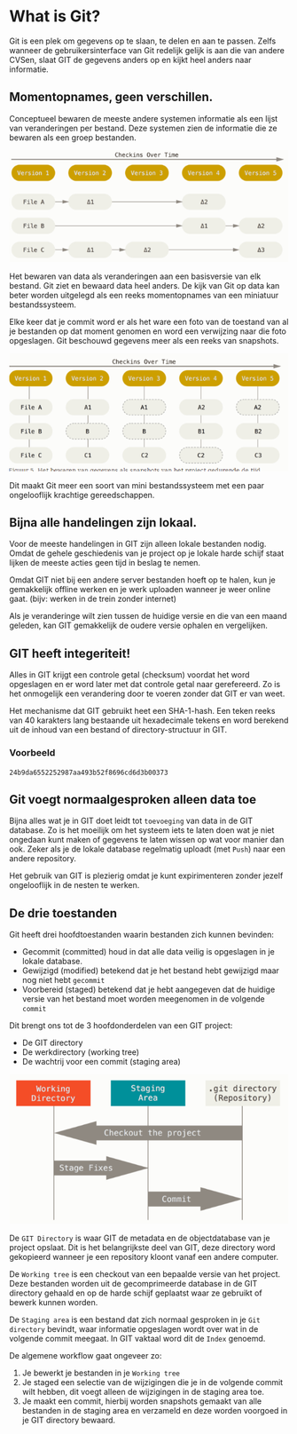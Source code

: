 # What is Git?

Git is een plek om gegevens op te slaan, te delen en aan te passen.
Zelfs wanneer de gebruikersinterface van Git redelijk gelijk is aan die van andere CVSen, slaat GIT de gegevens anders op en kijkt heel anders naar informatie.

## Momentopnames, geen verschillen.

Conceptueel bewaren de meeste andere systemen informatie als een lijst van veranderingen per bestand. Deze systemen zien de informatie die ze bewaren als een groep bestanden.

![](img/git1.PNG)

Het bewaren van data als veranderingen aan een basisversie van elk bestand.
Git ziet en bewaard data heel anders. De kijk van Git op data kan beter worden uitgelegd als een reeks momentopnames van een miniatuur bestandssysteem.

Elke keer dat je commit word er als het ware een foto van de toestand van al je bestanden op dat moment genomen en word een verwijzing naar die foto opgeslagen. Git beschouwd gegevens meer als een reeks van snapshots.

![](img/git2.PNG)

Dit maakt Git meer een soort van mini bestandssysteem met een paar ongelooflijk krachtige gereedschappen.

## Bijna alle handelingen zijn lokaal.

Voor de meeste handelingen in GIT zijn alleen lokale bestanden nodig. Omdat de gehele geschiedenis van je project op je lokale harde schijf staat lijken de meeste acties geen tijd in beslag te nemen.

Omdat GIT niet bij een andere server bestanden hoeft op te halen, kun je gemakkelijk offline werken en je werk uploaden wanneer je weer online gaat. (bijv: werken in de trein zonder internet)

Als je veranderinge wilt zien tussen de huidige versie en die van een maand geleden, kan GIT gemakkelijk de oudere versie ophalen en vergelijken.

## GIT heeft integeriteit!

Alles in GIT krijgt een controle getal (checksum) voordat het word opgeslagen en er word later met dat controle getal naar gerefereerd. Zo is het onmogelijk een verandering door te voeren zonder dat GIT er van weet.

Het mechanisme dat GIT gebruikt heet een SHA-1-hash. Een teken reeks van 40 karakters lang bestaande uit hexadecimale tekens en word berekend uit de inhoud van een bestand of directory-structuur in GIT.

### Voorbeeld

```
24b9da6552252987aa493b52f8696cd6d3b00373
```

## Git voegt normaalgesproken alleen data toe

Bijna alles wat je in GIT doet leidt tot `toevoeging` van data in de GIT database. Zo is het moeilijk om het systeem iets te laten doen wat je niet ongedaan kunt maken of gegevens te laten wissen op wat voor manier dan ook. Zeker als je de lokale database regelmatig uploadt (met `Push`) naar een andere repository.

Het gebruik van GIT is plezierig omdat je kunt expirimenteren zonder jezelf ongelooflijk in de nesten te werken.

## De drie toestanden

Git heeft drei hoofdtoestanden waarin bestanden zich kunnen bevinden:

- Gecommit (committed) houd in dat alle data veilig is opgeslagen in je lokale database.
- Gewijzigd (modified) betekend dat je het bestand hebt gewijzigd maar nog niet hebt `gecommit`
- Voorbereid (staged) betekend dat je hebt aangegeven dat de huidige versie van het bestand moet worden meegenomen in de volgende `commit`

Dit brengt ons tot de 3 hoofdonderdelen van een GIT project:

- De GIT directory
- De werkdirectory (working tree)
- De wachtrij voor een commit (staging area)

![](img/git3.PNG)

De `GIT Directory` is waar GIT de metadata en de objectdatabase van je project opslaat. Dit is het belangrijkste deel van GIT, deze directory word gekopieerd wanneer je een repository kloont vanaf een andere computer.

De `Working tree` is een checkout van een bepaalde versie van het project. Deze bestanden worden uit de gecomprimeerde database in de GIT directory gehaald en op de harde schijf geplaatst waar ze gebruikt of bewerk kunnen worden.

De `Staging area` is een bestand dat zich normaal gesproken in je `Git directory` bevindt, waar informatie opgeslagen wordt over wat in de volgende commit meegaat. In GIT vaktaal word dit de `Index` genoemd.

De algemene workflow gaat ongeveer zo:

1. Je bewerkt je bestanden in je `Working tree`
2. Je staged een selectie van de wijzigingen die je in de volgende commit wilt hebben, dit voegt alleen de wijzigingen in de staging area toe.
3. Je maakt een commit, hierbij worden snapshots gemaakt van alle bestanden in de staging area en verzameld en deze worden voorgoed in je GIT directory bewaard.
